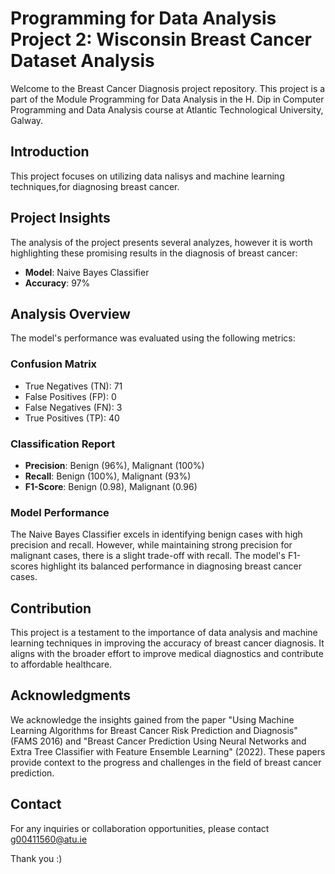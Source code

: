 # Programming for Data Analysis Project 2: Wisconsin Breast Cancer Dataset Analysis

Welcome to the Breast Cancer Diagnosis project repository. This project is a part of the Module Programming for Data Analysis in the H. Dip in Computer Programming and Data Analysis course at Atlantic Technological University, Galway.

## Introduction

This project focuses on utilizing data nalisys and machine learning techniques,for diagnosing breast cancer. 

## Project Insights

The analysis of the project presents several analyzes, however it is worth highlighting these promising results in the diagnosis of breast cancer:

- **Model**: Naive Bayes Classifier
- **Accuracy**: 97%

## Analysis Overview

The model's performance was evaluated using the following metrics:

### Confusion Matrix

- True Negatives (TN): 71
- False Positives (FP): 0
- False Negatives (FN): 3
- True Positives (TP): 40

### Classification Report

- **Precision**: Benign (96%), Malignant (100%)
- **Recall**: Benign (100%), Malignant (93%)
- **F1-Score**: Benign (0.98), Malignant (0.96)

### Model Performance

The Naive Bayes Classifier excels in identifying benign cases with high precision and recall. However, while maintaining strong precision for malignant cases, there is a slight trade-off with recall. The model's F1-scores highlight its balanced performance in diagnosing breast cancer cases.

## Contribution

This project is a testament to the importance of data analysis and machine learning techniques in improving the accuracy of breast cancer diagnosis. It aligns with the broader effort to improve medical diagnostics and contribute to affordable healthcare.

## Acknowledgments

We acknowledge the insights gained from the paper "Using Machine Learning Algorithms for Breast Cancer Risk Prediction and Diagnosis" (FAMS 2016) and "Breast Cancer Prediction Using Neural Networks and Extra Tree Classifier with Feature Ensemble Learning" (2022). These papers provide context to the progress and challenges in the field of breast cancer prediction.

## Contact

For any inquiries or collaboration opportunities, please contact g00411560@atu.ie

Thank you :)
